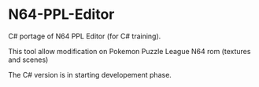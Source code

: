 # N64-PPL-Editor

C# portage of N64 PPL Editor (for C# training). 

This tool allow modification on Pokemon Puzzle League N64 rom (textures and scenes)

The C# version is in starting developement phase.
